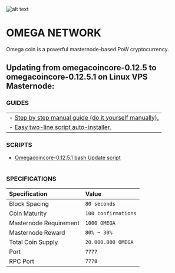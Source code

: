 
![alt text](https://i.imgur.com/jMNyorX.png "Omega Network Logo")
# OMEGA NETWORK
Omega coin is a powerful masternode-based PoW cryptocurrency.

## Updating from omegacoincore-0.12.5 to omegacoincore-0.12.5.1 on Linux VPS Masternode:

### GUIDES
|  |
|:-----------|
| - [Step by step manual guide (do it yourself manually).](https://github.com/Natizyskunk/omegacoin/blob/master/Omega_Update_Guide_VPS_v1.md) | `80 seconds` |
| - [Easy two-line script auto-installer.](https://github.com/Natizyskunk/omegacoin/blob/master/Omega_Update_Guide_VPS_v2.md)| 

### SCRIPTS
- [Omegacoincore-0.12.5.1 bash Update script](https://github.com/Natizyskunk/omegacoin/blob/master/Omega_Update_VPS.sh)

#

### SPECIFICATIONS
| Specification | Value |
|:-----------|:-----------|
| Block Spacing | `80 seconds` |
| Coin Maturity | `100 confirmations` |
| Masternode Requirement | `1000 OMEGA` |
| Masternode Reward | `80% ~ 30%` |
| Total Coin Supply | `20.000.000 OMEGA` |
| Port | `7777` |
| RPC Port | `7778` |
